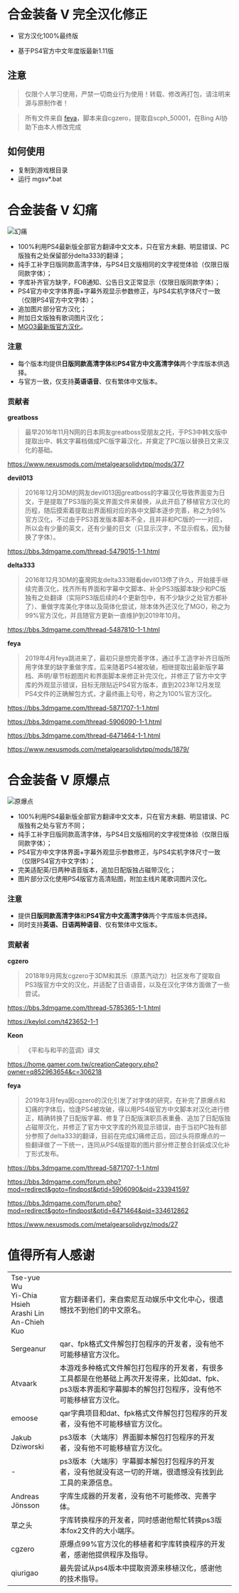 # 合金装备 V 完全汉化修正

* 官方汉化100%最终版

* 基于PS4官方中文年度版最新1.11版 

## 注意
> 仅限个人学习使用，严禁一切商业行为使用！转载、修改再打包，请注明来源与原制作者！

> 所有文件来自 [feya](https://space.bilibili.com/1432055538 "欢迎来破站关注、一键三连、交流全任务目标+无痕玩法")，脚本来自cgzero，提取自scph_50001，在Bing AI协助下由本人修改完成

## 如何使用

* 复制到游戏根目录
* 运行 mgsv*.bat

# 合金装备 V 幻痛
![幻痛](https://staticdelivery.nexusmods.com/mods/1091/images/headers/1879_1703283766.jpg)
- 100%利用PS4最新版全部官方翻译中文文本，只在官方未翻、明显错误、PC版独有之处保留部分delta333的翻译；
- 纯手工补字日版同款高清字体，与PS4日文版相同的文字视觉体验（仅限日版同款字体）；
- 字库补齐官方缺字，FOB通知、公告日文正常显示（仅限日版同款字体）；
- PS4官方中文字体界面+字幕外观显示参数修正，与PS4实机字体尺寸一致（仅限PS4官方中文字体）；
- 追加图片部分官方汉化；
- 附加日文版独有歌词图片汉化；
- [MGO3最新版官方汉化](https://www.nexusmods.com/metalgearsolidvtpp/mods/1879/)。

### 注意
* 每个版本均提供**日版同款高清字体**和**PS4官方中文高清字体**两个字库版本供选择。
* 与官方一致，仅支持**英语语音**、仅有繁体中文版本。

### 贡献者
**greatboss**
> 最早2016年11月N网的日本网友greatboss受朋友之托，于PS3中韩文版中提取出中、韩文字幕档做成PC版字幕汉化，并奠定了PC版以替换日文来汉化的基础。

<https://www.nexusmods.com/metalgearsolidvtpp/mods/377>

**devil013**
> 2016年12月3DM的网友devil013因greatboss的字幕汉化导致界面变为日文，于是提取了PS3版的英文界面文件来替换，从此开启了移植官方汉化的历程，随后摸索着提取出界面相对应的各中文脚本逐步完善，称之为98%官方汉化，不过由于PS3首发版本脚本不全，且并非和PC版的一一对应，所以会有少量的英文，还有少量的日文（只显示汉字，不显示假名，因为替换了字体）。

<https://bbs.3dmgame.com/thread-5479015-1-1.html>

**delta333**
> 2016年12月3DM的臺灣网友delta333眼看devil013停了许久，开始接手继续完善汉化，找齐所有界面和字幕中文脚本、补全PS3版脚本缺少和PC版独有之处翻译（实际PS3版后续的4个更新包中，有不少缺少之处官方都补了）、重做字库美化字体以及简体化尝试，除本体外还汉化了MGO，称之为99%官方汉化，并且随官方更新一直维护到2019年10月。

<https://bbs.3dmgame.com/thread-5487810-1-1.html>

**feya**
> 2019年4月feya跳进来了，最初只是想完善字体，通过手工造字补齐日版所用字体里的缺字重做字库，后来随着PS4被攻破，相继提取出最新版字幕档、声明/章节标题图片和界面脚本来修正补完汉化，并修正了官方中文字库的外观显示错误，目标无限贴近PS4官方版本，直到2023年12月发现PS4文件的正确解包方式，才最终画上句号，称之为100%官方汉化。

<https://bbs.3dmgame.com/thread-5871707-1-1.html>

<https://bbs.3dmgame.com/thread-5906090-1-1.html>

<https://bbs.3dmgame.com/thread-6471464-1-1.html>

<https://www.nexusmods.com/metalgearsolidvtpp/mods/1879/>

# 合金装备 V 原爆点
![原爆点](https://staticdelivery.nexusmods.com/mods/755/images/headers/27_1705408769.jpg)
- 100%利用PS4最新版全部官方翻译中文文本，只在官方未翻、明显错误、PC版独有之处与官方不同；
- 纯手工补字日版同款高清字体，与PS4日文版相同的文字视觉体验（仅限日版同款字体）；
- PS4官方中文字体界面+字幕外观显示参数修正，与PS4实机字体尺寸一致（仅限PS4官方中文字体）；
- 完美适配英/日两种语音版本，追加日配版独占磁带汉化；
- 图片部分汉化使用PS4版官方高清贴图，附加主线片尾歌词图片汉化。

### 注意
* 提供**日版同款高清字体**和**PS4官方中文高清字体**两个字库版本供选择。
* 同时支持**英语、日语两种语音**、仅有繁体中文版本。

### 贡献者

**cgzero**
> 2018年9月网友cgzero于3DM和其乐（原蒸汽动力）社区发布了提取自PS3版官方中文的汉化，并适配了日语语音，以及在汉化字体方面做了一些尝试。

<https://bbs.3dmgame.com/thread-5785365-1-1.html>

<https://keylol.com/t423652-1-1>

**Keon**
> 《平和与和平的蓝调》译文

<https://home.gamer.com.tw/creationCategory.php?owner=q852963654&c=306218>

**feya**
> 2019年3月feya因cgzero的汉化引发了对字体的研究，在补完了原爆点和幻痛的字体后，恰逢PS4被攻破，得以用PS4版官方中文脚本对汉化进行修正，精确转换了日配版字幕、修复了日配版演职员表重叠、追加了日配版独占磁带汉化，并修正了官方中文字库的外观显示错误，由于当初PC独有部分参照了delta333的翻译，目前在完成幻痛修正后，回过头将原爆点的一些翻译做了一下统一，连同从PS4版提取的图片部分修正整合封装成汉化补丁形式发布。

<https://bbs.3dmgame.com/thread-5871707-1-1.html>

<https://bbs.3dmgame.com/forum.php?mod=redirect&goto=findpost&ptid=5906090&pid=233941597>

<https://bbs.3dmgame.com/forum.php?mod=redirect&goto=findpost&ptid=6471464&pid=334612862>

<https://www.nexusmods.com/metalgearsolidvgz/mods/27>

# 值得所有人感谢
|   |   |
| --- | --- |
| Tse-yue Wu <br> Yi-Chia Hsieh <br> Arashi Lin <br> An-Chieh Kuo | 官方翻译者们，来自索尼互动娱乐中文化中心，很遗憾找不到他们的中文原名。 |
| Sergeanur | qar、fpk格式文件解包打包程序的开发者，没有他不可能移植官方汉化。 |
| Atvaark | 本游戏多种格式文件解包打包程序的开发者，有很多工具都是在他基础上再次开发得来，比如dat、fpk、ps3版本界面和字幕脚本的解包打包程序，没有他不可能移植官方汉化。 |
| emoose | qar字典项目和dat、fpk格式文件解包打包程序的开发者，没有他不可能移植官方汉化。 |
| Jakub Dziworski | ps3版本（大端序）界面脚本解包打包程序的开发者，没有他不可能移植官方汉化。 |
| - | ps3版本（大端序）字幕脚本解包打包程序的开发者，没有他就没有这一切的开端，很遗憾没有找到此工具的来源信息。|
| Andreas Jönsson | 字库生成器的开发者，没有他不可能修改、完善字体。 |
| 草之头 | 字库转换程序的开发者，同时感谢他帮忙转换ps3版本fox2文件的大小端序。 |
| cgzero |原爆点99%官方汉化的移植者和字库转换程序的开发者，感谢他提供程序及指导。 |
| qiurigao | 最先尝试从ps4版本中提取资源来移植汉化，感谢他的技术指导。 |
